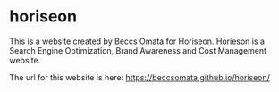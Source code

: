 # horiseon
This is a website created by Beccs Omata for Horiseon. Horieson is a Search Engine Optimization, Brand Awareness and Cost Management website.

The url for this website is here: https://beccsomata.github.io/horiseon/
